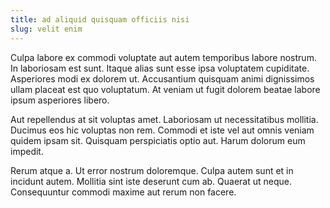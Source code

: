```yaml
---
title: ad aliquid quisquam officiis nisi
slug: velit enim
---
```


Culpa labore ex commodi voluptate aut autem temporibus labore nostrum. In laboriosam est sunt. Itaque alias sunt esse ipsa voluptatem cupiditate. Asperiores modi ex dolorem ut. Accusantium quisquam animi dignissimos ullam placeat est quo voluptatum. At veniam ut fugit dolorem beatae labore ipsum asperiores libero.

Aut repellendus at sit voluptas amet. Laboriosam ut necessitatibus mollitia. Ducimus eos hic voluptas non rem. Commodi et iste vel aut omnis veniam quidem ipsam sit. Quisquam perspiciatis optio aut. Harum dolorum eum impedit.

Rerum atque a. Ut error nostrum doloremque. Culpa autem sunt et in incidunt autem. Mollitia sint iste deserunt cum ab. Quaerat ut neque. Consequuntur commodi maxime aut rerum non facere.
